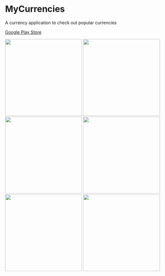# MyCurrencies

A currency application to check out popular currencies

<a href="https://play.google.com/store/apps/details?id=com.ozhan.mustafa.howl">Google Play Store</a>

<img src="https://s19.postimg.org/4dg2j4683/Screenshot_1507579004.png" width="250px" /> <img src="https://s19.postimg.org/ciy4h8rw3/Screenshot_1507579010.png" width="250px" /> <img src="https://s19.postimg.org/89tef5983/Screenshot_1507579012.png" width="250px" /> <img src="https://s19.postimg.org/u8zt29q1f/Screenshot_1507579020.png" width="250px" /> <img src="https://s19.postimg.org/6urtqffur/Screenshot_1507579024.png" width="250px" /> <img src="https://s19.postimg.org/x32yfpkhv/Screenshot_1507579032.png" width="250px" />
